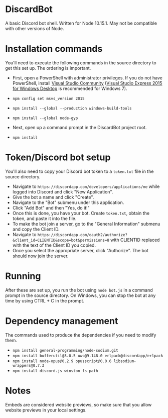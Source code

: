 # DiscardBot
A basic Discord bot shell. Written for Node 10.15.1. May not be compatible with other versions of Node.

# Installation commands
You'll need to execute the following commands in the source directory to get this set up. The ordering is important.

* First, open a PowerShell with administrator privileges. If you do not have PowerShell, install [Visual Studio Community](https://visualstudio.microsoft.com/downloads/) ([Visual Studio Express 2015 for Windows Desktop](https://visualstudio.microsoft.com/vs/older-downloads/) is recommended for Windows 7).
* `npm config set msvs_version 2015`
* `npm install --global --production windows-build-tools`
* `npm install --global node-gyp`

* Next, open up a command prompt in the DiscardBot project root.
* `npm install`

# Token/Discord bot setup
You'll also need to copy your Discord bot token to a `token.txt` file in the source directory.

* Navigate to `https://discordapp.com/developers/applications/me` while logged into Discord and click "New Application".
* Give the bot a name and click "Create".
* Navigate to the "Bot" submenu under this application.
* Click "Add Bot" and then "Yes, do it!"
* Once this is done, you have your bot. Create `token.txt`, obtain the token, and paste it into the file.
* To make the bot join a server, go to the "General Information" submenu and copy the Client ID.
* Navigate to `https://discordapp.com/oauth2/authorize?&client_id=CLIENTID&scope=bot&permissions=8` with CLIENTID replaced with the text of the Client ID you copied.
* Once you select the appropriate server, click "Authorize". The bot should now join the server.

# Running
After these are set up, you run the bot using `node bot.js` in a command prompt in the source directory. On Windows, you can stop the bot at any time by using CTRL + C in the prompt.

# Dependency management
The commands used to produce the dependencies if you need to modify them.

* `npm install general-programming/node-sodium.git`
* `npm install bufferutil@3.0.5 uws@9.148.0 erlpack@discordapp/erlpack`
* `npm install node-opus@0.2.9 opusscript@0.0.6 libsodium-wrappers@0.7.3`
* `npm install discord.js winston fs path`

# Notes
Embeds are considered website previews, so make sure that you allow website previews in your local settings.